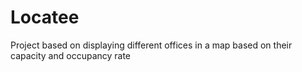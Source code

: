 # Locatee
Project based on displaying different offices in a map based on their capacity and occupancy rate
